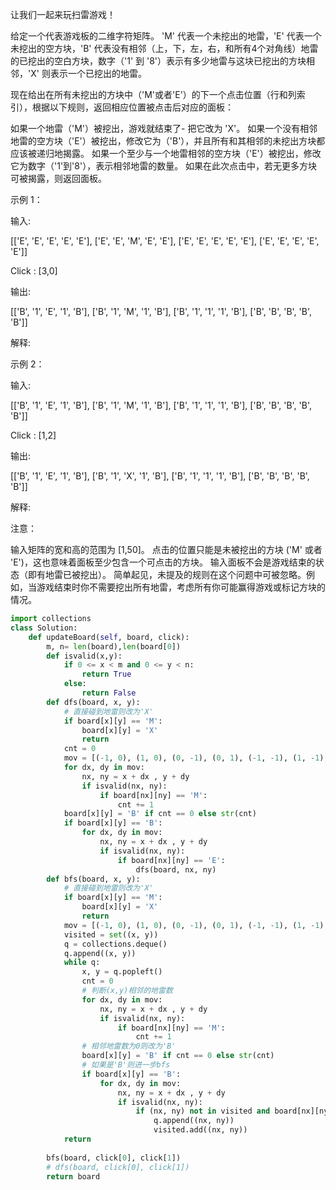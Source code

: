 让我们一起来玩扫雷游戏！

给定一个代表游戏板的二维字符矩阵。 'M' 代表一个未挖出的地雷，'E' 代表一个未挖出的空方块，'B' 代表没有相邻（上，下，左，右，和所有4个对角线）地雷的已挖出的空白方块，数字（'1' 到 '8'）表示有多少地雷与这块已挖出的方块相邻，'X' 则表示一个已挖出的地雷。

现在给出在所有未挖出的方块中（'M'或者'E'）的下一个点击位置（行和列索引），根据以下规则，返回相应位置被点击后对应的面板：

如果一个地雷（'M'）被挖出，游戏就结束了- 把它改为 'X'。
如果一个没有相邻地雷的空方块（'E'）被挖出，修改它为（'B'），并且所有和其相邻的未挖出方块都应该被递归地揭露。
如果一个至少与一个地雷相邻的空方块（'E'）被挖出，修改它为数字（'1'到'8'），表示相邻地雷的数量。
如果在此次点击中，若无更多方块可被揭露，则返回面板。


示例 1：

输入: 

[['E', 'E', 'E', 'E', 'E'],
 ['E', 'E', 'M', 'E', 'E'],
 ['E', 'E', 'E', 'E', 'E'],
 ['E', 'E', 'E', 'E', 'E']]

Click : [3,0]

输出: 

[['B', '1', 'E', '1', 'B'],
 ['B', '1', 'M', '1', 'B'],
 ['B', '1', '1', '1', 'B'],
 ['B', 'B', 'B', 'B', 'B']]

解释:

示例 2：

输入: 

[['B', '1', 'E', '1', 'B'],
 ['B', '1', 'M', '1', 'B'],
 ['B', '1', '1', '1', 'B'],
 ['B', 'B', 'B', 'B', 'B']]

Click : [1,2]

输出: 

[['B', '1', 'E', '1', 'B'],
 ['B', '1', 'X', '1', 'B'],
 ['B', '1', '1', '1', 'B'],
 ['B', 'B', 'B', 'B', 'B']]

解释:

 

注意：

输入矩阵的宽和高的范围为 [1,50]。
点击的位置只能是未被挖出的方块 ('M' 或者 'E')，这也意味着面板至少包含一个可点击的方块。
输入面板不会是游戏结束的状态（即有地雷已被挖出）。
简单起见，未提及的规则在这个问题中可被忽略。例如，当游戏结束时你不需要挖出所有地雷，考虑所有你可能赢得游戏或标记方块的情况。

```python
import collections
class Solution:
    def updateBoard(self, board, click):
        m, n= len(board),len(board[0])
        def isvalid(x,y):
            if 0 <= x < m and 0 <= y < n:
                return True
            else:
                return False
        def dfs(board, x, y):
            # 直接碰到地雷则改为'X'
            if board[x][y] == 'M':
                board[x][y] = 'X'
                return
            cnt = 0
            mov = [(-1, 0), (1, 0), (0, -1), (0, 1), (-1, -1), (1, -1), (-1, 1), (1, 1)]
            for dx, dy in mov:
                nx, ny = x + dx , y + dy
                if isvalid(nx, ny):
                    if board[nx][ny] == 'M':
                        cnt += 1
            board[x][y] = 'B' if cnt == 0 else str(cnt)
            if board[x][y] == 'B':
                for dx, dy in mov:
                    nx, ny = x + dx , y + dy
                    if isvalid(nx, ny):
                        if board[nx][ny] == 'E':
                            dfs(board, nx, ny)
        def bfs(board, x, y):
            # 直接碰到地雷则改为'X'
            if board[x][y] == 'M':
                board[x][y] = 'X'
                return
            mov = [(-1, 0), (1, 0), (0, -1), (0, 1), (-1, -1), (1, -1), (-1, 1), (1, 1)]
            visited = set((x, y))
            q = collections.deque()
            q.append((x, y))
            while q:
                x, y = q.popleft()
                cnt = 0
                # 判断(x,y)相邻的地雷数
                for dx, dy in mov:
                    nx, ny = x + dx , y + dy
                    if isvalid(nx, ny):
                        if board[nx][ny] == 'M':
                            cnt += 1
                # 相邻地雷数为0则改为'B'
                board[x][y] = 'B' if cnt == 0 else str(cnt)
                # 如果是'B'则进一步bfs
                if board[x][y] == 'B':
                    for dx, dy in mov:
                        nx, ny = x + dx , y + dy
                        if isvalid(nx, ny):
                            if (nx, ny) not in visited and board[nx][ny] == 'E':
                                q.append((nx, ny))
                                visited.add((nx, ny))
            return
       
        bfs(board, click[0], click[1])
        # dfs(board, click[0], click[1])
        return board
```

